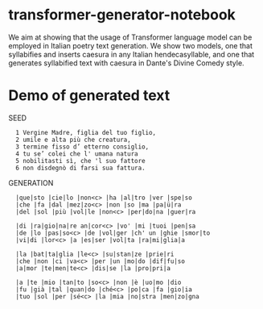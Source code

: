 # transformer-generator-notebook

We aim at showing that the usage of Transformer language model can be employed in Italian poetry text generation. We show two models, one that syllabifies and inserts caesura in any Italian hendecasyllable, and one that generates syllabified text with caesura in Dante's Divine Comedy style.

# Demo of generated text  

SEED   
```
  1 Vergine Madre, figlia del tuo figlio,    
  2 umile e alta più che creatura,  
  3 termine fisso d’ etterno consiglio,  
  4 tu se’ colei che l' umana natura  
  5 nobilitasti sì, che 'l suo fattore  
  6 non disdegnò di farsi sua fattura.
```

GENERATION  
```
  |que|sto |cie|lo |non<c> |ha |al|tro |ver |spe|so  
  |che |fa |dal |mez|zo<c> |non |so |ma |pa|ü|ra  
  |del |sol |più |vol|le |non<c> |per|do|na |guer|ra  

  |di |ra|gio|na|re an|cor<c> |vo' |mi |tuoi |pen|sa   
  |de |lo |pas|so<c> |de |vol|ger |ch' un |ghie |smor|to   
  |vi|di |lor<c> |a |es|ser |vol|ta |ra|mi|glia|a   

  |la |bat|ta|glia |le<c> |su|stan|ze |prie|ri  
  |che |non |ci |va<c> |per |un |mo|do |dif|fu|so  
  |a|mor |te|men|te<c> |dis|se |la |pro|pri|a  

  |a |te |mio |tan|to |so<c> |non |è |uo|mo |dio  
  |fu |già |tal |quan|do |ché<c> |po|ca |fa |gio|ia  
  |tuo |sol |per |sé<c> |la |mia |no|stra |men|zo|gna  
```

